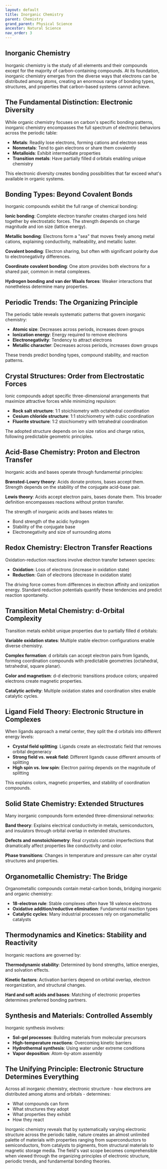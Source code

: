 ```yaml
---
layout: default
title: Inorganic Chemistry
parent: Chemistry
grand_parent: Physical Science
ancestor: Natural Science
nav_order: 3
---
```


## Inorganic Chemistry

Inorganic chemistry is the study of all elements and their compounds except for the majority of carbon-containing compounds. At its foundation, inorganic chemistry emerges from the diverse ways that electrons can be distributed among atoms, creating an enormous range of bonding types, structures, and properties that carbon-based systems cannot achieve.

## The Fundamental Distinction: Electronic Diversity

While organic chemistry focuses on carbon's specific bonding patterns, inorganic chemistry encompasses the full spectrum of electronic behaviors across the periodic table:

- **Metals**: Readily lose electrons, forming cations and electron seas
- **Nonmetals**: Tend to gain electrons or share them covalently  
- **Metalloids**: Exhibit intermediate properties
- **Transition metals**: Have partially filled d orbitals enabling unique chemistry

This electronic diversity creates bonding possibilities that far exceed what's available in organic systems.

## Bonding Types: Beyond Covalent Bonds

Inorganic compounds exhibit the full range of chemical bonding:

**Ionic bonding**: Complete electron transfer creates charged ions held together by electrostatic forces. The strength depends on charge magnitude and ion size (lattice energy).

**Metallic bonding**: Electrons form a "sea" that moves freely among metal cations, explaining conductivity, malleability, and metallic luster.

**Covalent bonding**: Electron sharing, but often with significant polarity due to electronegativity differences.

**Coordinate covalent bonding**: One atom provides both electrons for a shared pair, common in metal complexes.

**Hydrogen bonding and van der Waals forces**: Weaker interactions that nonetheless determine many properties.

## Periodic Trends: The Organizing Principle

The periodic table reveals systematic patterns that govern inorganic chemistry:

- **Atomic size**: Decreases across periods, increases down groups
- **Ionization energy**: Energy required to remove electrons
- **Electronegativity**: Tendency to attract electrons
- **Metallic character**: Decreases across periods, increases down groups

These trends predict bonding types, compound stability, and reaction patterns.

## Crystal Structures: Order from Electrostatic Forces

Ionic compounds adopt specific three-dimensional arrangements that maximize attractive forces while minimizing repulsion:

- **Rock salt structure**: 1:1 stoichiometry with octahedral coordination
- **Cesium chloride structure**: 1:1 stoichiometry with cubic coordination  
- **Fluorite structure**: 1:2 stoichiometry with tetrahedral coordination

The adopted structure depends on ion size ratios and charge ratios, following predictable geometric principles.

## Acid-Base Chemistry: Proton and Electron Transfer

Inorganic acids and bases operate through fundamental principles:

**Brønsted-Lowry theory**: Acids donate protons, bases accept them. Strength depends on the stability of the conjugate acid-base pair.

**Lewis theory**: Acids accept electron pairs, bases donate them. This broader definition encompasses reactions without proton transfer.

The strength of inorganic acids and bases relates to:
- Bond strength of the acidic hydrogen
- Stability of the conjugate base
- Electronegativity and size of surrounding atoms

## Redox Chemistry: Electron Transfer Reactions

Oxidation-reduction reactions involve electron transfer between species:
- **Oxidation**: Loss of electrons (increase in oxidation state)
- **Reduction**: Gain of electrons (decrease in oxidation state)

The driving force comes from differences in electron affinity and ionization energy. Standard reduction potentials quantify these tendencies and predict reaction spontaneity.

## Transition Metal Chemistry: d-Orbital Complexity

Transition metals exhibit unique properties due to partially filled d orbitals:

**Variable oxidation states**: Multiple stable electron configurations enable diverse chemistry.

**Complex formation**: d orbitals can accept electron pairs from ligands, forming coordination compounds with predictable geometries (octahedral, tetrahedral, square planar).

**Color and magnetism**: d-d electronic transitions produce colors; unpaired electrons create magnetic properties.

**Catalytic activity**: Multiple oxidation states and coordination sites enable catalytic cycles.

## Ligand Field Theory: Electronic Structure in Complexes

When ligands approach a metal center, they split the d orbitals into different energy levels:
- **Crystal field splitting**: Ligands create an electrostatic field that removes orbital degeneracy
- **Strong field vs. weak field**: Different ligands cause different amounts of splitting
- **High spin vs. low spin**: Electron pairing depends on the magnitude of splitting

This explains colors, magnetic properties, and stability of coordination compounds.

## Solid State Chemistry: Extended Structures

Many inorganic compounds form extended three-dimensional networks:

**Band theory**: Explains electrical conductivity in metals, semiconductors, and insulators through orbital overlap in extended structures.

**Defects and nonstoichiometry**: Real crystals contain imperfections that dramatically affect properties like conductivity and color.

**Phase transitions**: Changes in temperature and pressure can alter crystal structures and properties.

## Organometallic Chemistry: The Bridge

Organometallic compounds contain metal-carbon bonds, bridging inorganic and organic chemistry:
- **18-electron rule**: Stable complexes often have 18 valence electrons
- **Oxidative addition/reductive elimination**: Fundamental reaction types
- **Catalytic cycles**: Many industrial processes rely on organometallic catalysts

## Thermodynamics and Kinetics: Stability and Reactivity

Inorganic reactions are governed by:

**Thermodynamic stability**: Determined by bond strengths, lattice energies, and solvation effects.

**Kinetic factors**: Activation barriers depend on orbital overlap, electron reorganization, and structural changes.

**Hard and soft acids and bases**: Matching of electronic properties determines preferred bonding partners.

## Synthesis and Materials: Controlled Assembly

Inorganic synthesis involves:
- **Sol-gel processes**: Building materials from molecular precursors
- **High-temperature reactions**: Overcoming kinetic barriers
- **Hydrothermal synthesis**: Using water under extreme conditions
- **Vapor deposition**: Atom-by-atom assembly

## The Unifying Principle: Electronic Structure Determines Everything

Across all inorganic chemistry, electronic structure - how electrons are distributed among atoms and orbitals - determines:
- What compounds can form
- What structures they adopt  
- What properties they exhibit
- How they react

Inorganic chemistry reveals that by systematically varying electronic structure across the periodic table, nature creates an almost unlimited palette of materials with properties ranging from superconductors to semiconductors, from catalysts to pigments, from structural materials to magnetic storage media. The field's vast scope becomes comprehensible when viewed through the organizing principles of electronic structure, periodic trends, and fundamental bonding theories.

